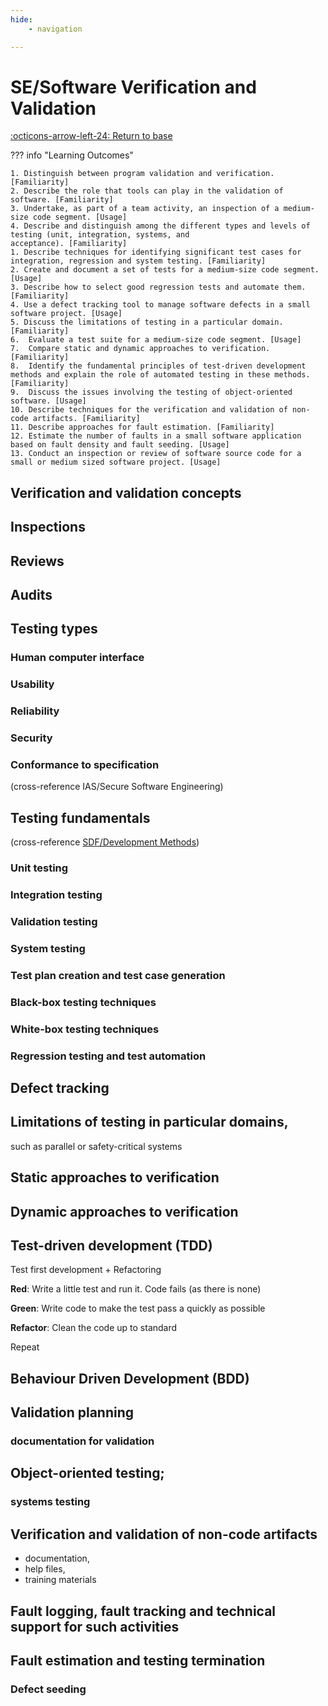 ```yaml
---
hide:
    - navigation 

---
```


# SE/Software Verification and Validation

[:octicons-arrow-left-24: Return to base](/Bodies-of-Knowledge/Software-Engineering/)

??? info "Learning Outcomes"

    1. Distinguish between program validation and verification. [Familiarity]
    2. Describe the role that tools can play in the validation of software. [Familiarity]
    3. Undertake, as part of a team activity, an inspection of a medium-size code segment. [Usage]
    4. Describe and distinguish among the different types and levels of testing (unit, integration, systems, and
    acceptance). [Familiarity]
    1. Describe techniques for identifying significant test cases for integration, regression and system testing. [Familiarity]
    2. Create and document a set of tests for a medium-size code segment. [Usage]
    3. Describe how to select good regression tests and automate them. [Familiarity]
    4. Use a defect tracking tool to manage software defects in a small software project. [Usage]
    5. Discuss the limitations of testing in a particular domain. [Familiarity]
    6.  Evaluate a test suite for a medium-size code segment. [Usage]
    7.  Compare static and dynamic approaches to verification. [Familiarity]
    8.  Identify the fundamental principles of test-driven development methods and explain the role of automated testing in these methods. [Familiarity]
    9.  Discuss the issues involving the testing of object-oriented software. [Usage]
    10. Describe techniques for the verification and validation of non-code artifacts. [Familiarity]
    11. Describe approaches for fault estimation. [Familiarity]
    12. Estimate the number of faults in a small software application based on fault density and fault seeding. [Usage]
    13. Conduct an inspection or review of software source code for a small or medium sized software project. [Usage]

## Verification and validation concepts

## Inspections

## Reviews

## Audits

## Testing types

### Human computer interface

### Usability

### Reliability

### Security

### Conformance to specification

(cross-reference IAS/Secure Software Engineering)

## Testing fundamentals

(cross-reference [SDF/Development Methods](/Bodies-of-Knowledge/Software-Development-Fundamentals/04_Developement-Methods))

### Unit testing

### Integration testing

### Validation testing

### System testing

### Test plan creation and test case generation

### Black-box testing techniques

### White-box testing techniques

### Regression testing and test automation

## Defect tracking

## Limitations of testing in particular domains,

such as parallel or safety-critical systems

## Static approaches to verification

## Dynamic approaches to verification

## Test-driven development (TDD)

Test first development + Refactoring

**Red**: Write a little test and run it. Code fails (as there is none)

**Green**: Write code to make the test pass a quickly as possible

**Refactor**: Clean the code up to standard

Repeat

## Behaviour Driven Development (BDD)

## Validation planning

### documentation for validation

## Object-oriented testing;

### systems testing

## Verification and validation of non-code artifacts

- documentation,
- help files,
- training materials

## Fault logging, fault tracking and technical support for such activities

## Fault estimation and testing termination

### Defect seeding